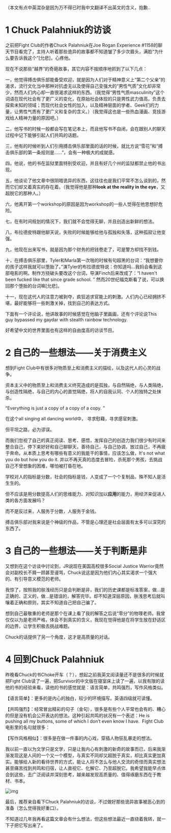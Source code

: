 （本文有点中英混杂是因为万不得已时我中文翻译不出英文的含义，抱歉..

# 1 Chuck Palahniuk的访谈

之前把Fight Club的作者Chuck Palahniuk在Joe Rogan Experience #1158的聊天节目看完了，主持人听着那些诡异的故事都不知道皱了多少次眉头，满脸“为什么要告诉我这个”[允悲]，心疼他。

现在不说那些“越界”的奇葩故事，其它内容不按顺序地抓到了以下几点：

一，他觉得搏击俱乐部能备受欢迎，就是因为人们对于精神意义上“第二个父亲”的渴求，流行文化当中那种对抗虚无以及使得自己变强大的“男性气质”文化却非常少，然而人们内心却一直很渴求这样的东西。（我觉得“男性气质masculinity”这个词语在现代社会有了更广义的变化，在原始社会体现的只是男性武力值高，负责去探索未知的领域；而现代社会女性的加入，以及精神层面的学者、Geek们的力量，让男性气质有了更广义和复杂的含义。）（我觉得这也是一些热血漫画、竞技游戏给人精神力量的原因吧。）

二，他写书的时候一般都会写在笔记本上，而且他写书不自闭，会在跟别人的聊天过程中记下能够引起人们共鸣的话题。

三，他有的时候听到人们引用搏击俱乐部里面的话的时候，就比方说“雪花”和“搏击俱乐部的第一条规则是……”，会有一种极大的成就感。

四，他说，他的书在监狱里面特别受欢迎，并且有好几个州的监狱都禁止他的书出现。

五，他谈论了他文章中很阴暗诡异的东西，这往往也是我们平常不怎么谈到的，然而它们却又着真实的存在着。（我觉得他是那种**look at the reality in the eye**，又超脱它的那种人。）

六，他离开第一个workshop的原因是因为workshop的一些人觉得在他思想好危险。

七，在有时间规划的情况下，我们就不会觉得无聊，并且创造出新鲜的想法。

八，布拉德皮特跟他聊天说，失败的时候能够给他与孤独和失落，这种孤寂让他变强。

九，他现在出来写书，就是因为那个财务的把钱卷走了，可是警方却找不到钱。

十，在搏击俱乐部里，Tyler和Marla第一次啪的时候有句超黑的台词：“我想要你的孩子这样我就可以堕胎了。”演Tyler的布拉德皮特说：你知道吗…我妈会看到这部电影的啊。制作方挠破头要改这个台词，导演Finch后来改成了：“I haven't been fucked like that since grade school. ” 然而20世纪福克斯看了说，可以换回那个堕胎的台词嘛[允悲]。

十一，现在这代人的注意力被剥夺，疯狂追求官能上的刺激。人们内心已经拥挤不堪，最好能够将一些刺激关掉，找到自己的表达方式。

下面有一个评论说，他讲故事的时候感觉在他脑子里画画，还有个评论说This guy bypassed my gaydar with stealth rainbow technology. 

好希望中文的世界里面也有这样的自由度高的访谈节目。

# 2 自己的一些想法——关于消费主义

想到Fight Club中有很多对物质至上和消费主义的描绘，以及这代人的心灵的战争。

资本主义中的物质至上和消费主义终究造成的是孤独，与自然隔绝，与人类隔绝，与创造性隔绝，与自己的内心的直觉隔绝，将人的自我认同、个人的独特之处抹杀。

“Everything is just a copy of a copy of a copy. ”

在这个all singing all dancing world中， 寻求慰藉，寻求感官刺激。

但平坦之路，必为谬误。

而我们忽视了自己的真正阅读、思考、感悟，发挥自己的创造力我们很少有时间来整合自己，停下来好好和自己聊聊天，善待自己，与自己协调，放过自己，不再疲于奔命。从本质上思考有哪些有意义的我能干的事情，应该怎么做，It's not what you do but how you do it. 并以不再天真的态度去冒险，杀死那个男孩，去挑战自己不曾想象的困难，哪怕被打昏在地。

学校对人的指标是分数，社会的指标是钱，人变成了一个个复制品，殊不知人是活生生的。

但不应该是用分数提高人们的思维能力、对知识加以**应用**的能力，用经济来促进人类的各方面发展吗？

而不是反过来，人服务于分数，人服务于金钱。

搏击俱乐部对我来说是个神级的作品，不管是心理还是社会层面有太多可以深究的东西了。

# 3 自己的一些想法——关于判断是非

又想到在这个访谈中讨论到，JR说现在美国高校很多Social Justice Warrior竟然会对副校长不屑一顾甚至谩骂，Chuck说这是因为他们内心其实渴求一个强大的、有引导意义模范的老师。

我惊了，按照我的肤浅经历只是会判断是非，我们的历史课都是标准答案，做…是正确的、正义的，做…是错误的，解答完毕。却不知道深层原因，肤浅思考后就叫嚷着正确和原则，其实不知道自己把自己骗了。

想到自己最敬重的老师是那个在课上看了我的解答之后说“零分”的物理老师。我曾仅仅以为是老师严格，体会不到真实的含义，我现在觉得他是在将学生放在舒适区的边界，让学生积极去挑战难题。

Chuck的话提供了另一个角度，这才是高质量的对话。 

# 4 回到Chuck Palahniuk

昨晚看Chuck的书Choke开车（？），想起之前我英文阅读量还不是很多的时候就把Fight Club读了一遍，把Survivor的中文版在寝室床上读了一遍，以我有限的读他的书的经验来看，读他的书的感觉就是：语言简单，共鸣强烈，写作风格类似。

【语言简单】：更多的是内心的独白，较少的环境描写。英语四级就可读懂。

【共鸣强烈】：经常冒出精彩的句子（金句），很多是有些个人平常也会有的、糟心的但是没有机会公开表达的想法。这种引起共鸣的状况有一个表述：He is pushing all my buttons, some of which I don’t even know I have.  Fight Club电影里的名句就很多：

【写作风格相似】：很多是在做一件事的内心戏，穿插人物狂乱暴走的想法。

我以前一直以为文学只是文学，只是让我内心有刺激的新奇的故事而已，后来我渐渐发现这是人间的一个又一个模型，与真实不同却又超脱于真实，却比真实更加真实。能够给人新的看待世界的方式，能让人将不怎么与他人交流的奇怪而真实想法甚至痛苦找到共鸣和归宿，让人直视它、化解它、乃至超脱它。我希望我能早点体会到这些，去广泛阅读并深刻思考，越来越发现高质量的、值得琢磨东西在于教材、书本。

![img](https://i0.hdslb.com/bfs/article/0117cbba35e51b0bce5f8c2f6a838e8a087e8ee7.png)

最后，推荐亲自看下Chuck Palahniuk的访谈，不过做好那些诡异故事被恶心到的准备（怎么觉得我好重口）。

不知道过几年我再看这篇文章会有什么想法，但这些想法最近一直绕着我转，就一下子把它写出来了。



